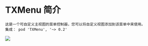 # TXMenu 简介
    这是一个可自定义主视图的菜单控制器，您可以将自定义视图添加到该菜单中来使用。
    集成： pod 'TXMenu', '~> 0.2'


![](https://github.com/xtzPioneer/TXMenu/raw/master/自定义菜单.gif)
  

